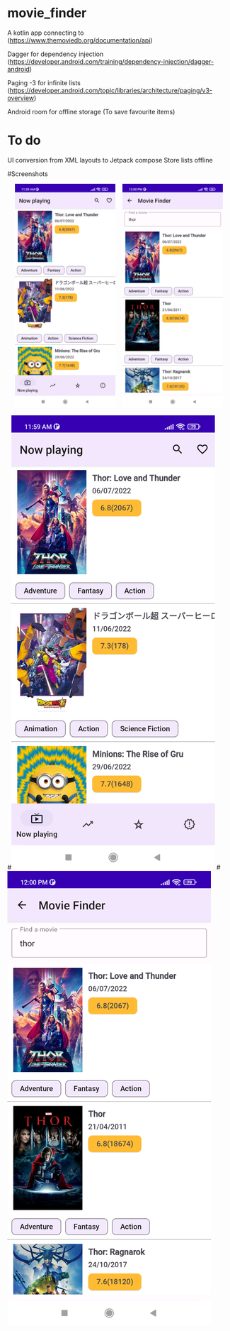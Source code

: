 # movie_finder

A kotlin app connecting to (https://www.themoviedb.org/documentation/api)

Dagger for dependency injection (https://developer.android.com/training/dependency-injection/dagger-android)

Paging -3 for infinite lists (https://developer.android.com/topic/libraries/architecture/paging/v3-overview)

Android room for offline storage (To save favourite items)

# To do
UI conversion from XML layouts to Jetpack compose
Store lists offline

#Screenshots
<div align="center">
        <img width="45%" src="Screenshot_20220828_120021.png" alt="Now Playing" title="Now Playing"</img>
        <img height="0" width="8px">
        <img width="45%" src="Screenshot_20220828_120047.png" alt="Search" title="Search"></img>
</div>

#![Alt text](Screenshot_20220828_120021.png?raw=true "Now Playing")
#![Alt text](Screenshot_20220828_120047.png?raw=true "Search")

